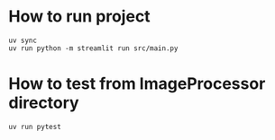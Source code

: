 # How to run project
```console
uv sync
uv run python -m streamlit run src/main.py
```

# How to test from ImageProcessor directory

```console
uv run pytest
```
